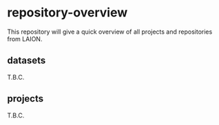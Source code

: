 # repository-overview
This repository will give a quick overview of all projects and repositories from LAION.

## datasets

T.B.C.

## projects

T.B.C.
